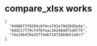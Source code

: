 # compare_xlsx works

    [
      "04988f3f0204c6f4ca792a79d28d5eda",
      "6dd217779cf4fb7eac16248ddf1dd775",
      "74e24b470a357f44b724726b9b51a9c7"
    ]

